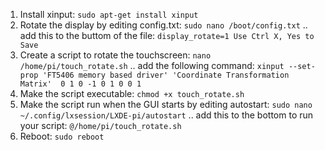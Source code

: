1. Install xinput:
    `sudo apt-get install xinput`
2. Rotate the display by editing config.txt:
    `sudo nano /boot/config.txt`
.. add this to the buttom of the file:
    `display_rotate=1 Use Ctrl X, Yes to Save`
3. Create a script to rotate the touchscreen:
    `nano /home/pi/touch_rotate.sh`
.. add the following command:
    `xinput --set-prop 'FT5406 memory based driver' 'Coordinate Transformation Matrix'  0 1 0 -1 0 1 0 0 1`
4. Make the script executable:
    `chmod +x touch_rotate.sh`
5. Make the script run when the GUI starts by editing autostart:
    `sudo nano ~/.config/lxsession/LXDE-pi/autostart`
.. add this to the bottom to run your script:
    `@/home/pi/touch_rotate.sh`
6. Reboot:
    `sudo reboot`
